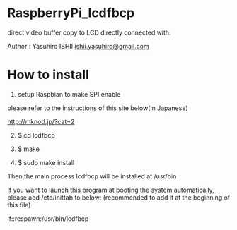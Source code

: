 RaspberryPi_lcdfbcp
===================
direct video buffer copy to LCD directly connected with.

Author : Yasuhiro ISHII ishii.yasuhiro@gmail.com

How to install
===
1. setup Raspbian to make SPI enable

please refer to the instructions of this site below(in Japanese)

http://mknod.jp/?cat=2

2. $ cd lcdfbcp

3. $ make

4. $ sudo make install

Then,the main process lcdfbcp will be installed at /usr/bin


If you want to launch this program at booting the system automatically,
please add /etc/inittab to below: (recommended to add it at the beginning
of this file)

lf::respawn:/usr/bin/lcdfbcp
